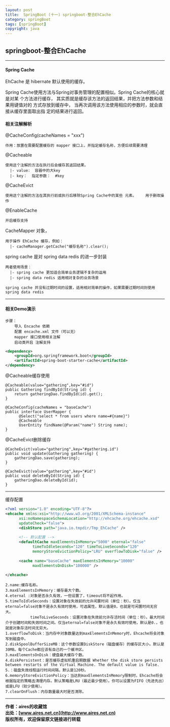 ```yaml
---
layout: post
title:  SpringBoot (十一) springboot-整合EhCache
category: springBoot 
tags: [springBoot]
copyright: java
---
```


## springboot-整合EhCache

---

#### Spring Cache 
EhCache 是 hibernate 默认使用的缓存。

Spring Cache使用方法与Spring对事务管理的配置相似。Spring Cache的核心就是对某 个方法进行缓存，
其实质就是缓存该方法的返回结果，并把方法参数和结果用键值对的 方式存放到缓存中，
当再次调用该方法使用相应的参数时，就会直接从缓存里面取出指 定的结果进行返回。

#### 相关注解解析
@CacheConfig(cacheNames = "xxx")  		
```text
作用：放置在需要配置缓存的 mapper 接口上，并指定缓存名称，方便后续需要清理
```

@Cacheable 
```text
使用这个注解的方法在执行后会缓存其返回结果。
  |- value:  容器中的大key
  |- key：  指定参数：  #key
```

@CacheEvict
```text
使用这个注解的方法在其执行前或执行后移除Spring Cache中的某些 元素。 	用于删改操作
```

@EnableCache                        
```text
开启缓存支持
```

CacheMapper 对象，
```text
用于操作 EhCache 缓存，例如：
  |- cacheManager.getCache("缓存名称").clear();
```

spring cache 是对 spring data redis 的进一步封装
```text
两者使用场景：
  |- spring cache 更加适合简单业务逻辑不复杂的运用
  |- spring data redis 适用相对复杂的业务场景

spring cache 并没有过期时间的设置，适用相对简单的操作，如果需要过期时间则使用 spring data redis
```

---
#### 相关Demo演示
```text
步骤：
    导入 Encache 依赖
    配置 encache.xml 文件（可以无）
    mapper 接口使用相关注解
    启动类开启 注解支持
```

```xml
<dependency>
    <groupId>org.springframework.boot</groupId>
    <artifactId>spring-boot-starter-cache</artifactId>
</dependency>
```

@Cacheable缓存使用
```text
@Cacheable(value="gathering",key="#id")      
public Gathering findById(String id) {      
    return gatheringDao.findById(id).get();          
}
```
```text
@CacheConfig(cacheNames = "baseCache")
public interface UserMapper {
      @Select("select * from users where name=#{name}")
      @Cacheable
      UserEntity findName(@Param("name") String name);
}
```

@CacheEvict删除缓存
```text
@CacheEvict(value="gathering",key="#gathering.id")      
public void update(Gathering gathering) {      
    gatheringDao.save(gathering);          
}     

@CacheEvict(value="gathering",key="#id")      
public void deleteById(String id) {      
    gatheringDao.deleteById(id);          
}
```

--- 
缓存配置
```xml
<?xml version="1.0" encoding="UTF-8"?>
<ehcache xmlns:xsi="http://www.w3.org/2001/XMLSchema-instance"
      xsi:noNamespaceSchemaLocation="http://ehcache.org/ehcache.xsd"
      updateCheck="false">
      <diskStore path="java.io.tmpdir/Tmp_EhCache" />
 
      <!-- 默认配置 -->
      <defaultCache maxElementsInMemory="5000" eternal="false"
            timeToIdleSeconds="120" timeToLiveSeconds="120"
            memoryStoreEvictionPolicy="LRU" overflowToDisk="false" />
 
      <cache name="baseCache" maxElementsInMemory="10000"
            maxElementsOnDisk="100000" />
 
</ehcache>
```
```text
2.name:缓存名称。  
3.maxElementsInMemory：缓存最大个数。  
4.eternal :对象是否永久有效，一但设置了，timeout将不起作用。  
5.timeToIdleSeconds：设置对象在失效前的允许闲置时间（单位：秒）。仅当eternal=false对象不是永久有效时使用，可选属性，默认值是0，也就是可闲置时间无穷大。  
           timeToLiveSeconds：设置对象在失效前允许存活时间（单位：秒）。最大时间介于创建时间和失效时间之间。仅当eternal=false对象不是永久有效时使用，默认是0.，也就是对象存活时间无穷大。
1.overflowToDisk：当内存中对象数量达到maxElementsInMemory时，Ehcache将会对象写到磁盘中。  
2.diskSpoolBufferSizeMB：这个参数设置DiskStore（磁盘缓存）的缓存区大小。默认是30MB。每个Cache都应该有自己的一个缓冲区。  
3.maxElementsOnDisk：硬盘最大缓存个数。  
4.diskPersistent：是否缓存虚拟机重启期数据 Whether the disk store persists between restarts of the Virtual Machine. The default value is false.  
5.：磁盘失效线程运行时间间隔，默认是120秒。  
6.memoryStoreEvictionPolicy：当达到maxElementsInMemory限制时，Ehcache将会根据指定的策略去清理内存。默认策略是LRU（最近最少使用）。你可以设置为FIFO（先进先出）或是LFU（较少使用）。  
7.clearOnFlush：内存数量最大时是否清除。  
```

---
**作者：aires的收藏馆**  
**出处：[www.aires.net.cn](http://www.aires.net.cn)**   
**版权所有，欢迎保留原文链接进行转载** 

